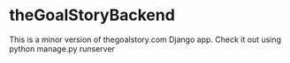 # theGoalStoryBackend
This is a minor version of thegoalstory.com Django app.
Check it out using python manage.py runserver
